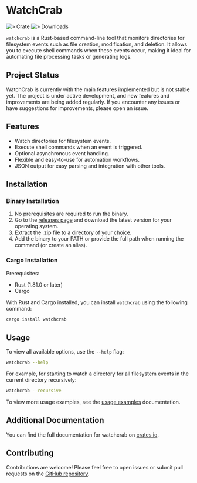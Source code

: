 # WatchCrab

![» Crate](https://flat.badgen.net/crates/v/watchcrab)
![» Downloads](https://flat.badgen.net/crates/d/watchcrab)

`watchcrab` is a Rust-based command-line tool that monitors directories for filesystem events such as file creation, modification, and deletion. It allows you to execute shell commands when these events occur, making it ideal for automating file processing tasks or generating logs.

## Project Status

WatchCrab is currently with the main features implemented but is not stable yet. The project is under active development, and new features and improvements are being added regularly. If you encounter any issues or have suggestions for improvements, please open an issue.

## Features

- Watch directories for filesystem events.
- Execute shell commands when an event is triggered.
- Optional asynchronous event handling.
- Flexible and easy-to-use for automation workflows.
- JSON output for easy parsing and integration with other tools.

## Installation

### Binary Installation
1. No prerequisites are required to run the binary.
2. Go to the [releases page](https://github.com/IsWladi/WatchCrab/releases) and download the latest version for your operating system.
3. Extract the .zip file to a directory of your choice.
4. Add the binary to your PATH or provide the full path when running the command (or create an alias).

### Cargo Installation
Prerequisites:
- Rust (1.81.0 or later)
- Cargo

With Rust and Cargo installed, you can install `watchcrab` using the following command:

```bash
cargo install watchcrab
```

## Usage

To view all available options, use the `--help` flag:

```bash
watchcrab --help
```

For example, for starting to watch a directory for all filesystem events in the current directory recursively:

```bash
watchcrab --recursive
```

To view more usage examples, see the [usage examples](./docs/usage_examples.md) documentation.


## Additional Documentation

You can find the full documentation for watchcrab on [crates.io](https://crates.io/crates/watchcrab).

## Contributing

Contributions are welcome! Please feel free to open issues or submit pull requests on the [GitHub repository](https://github.com/IsWladi/WatchCrab).
